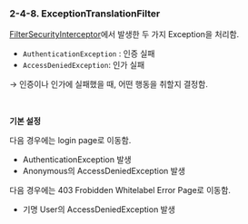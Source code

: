 ### 2-4-8. ExceptionTranslationFilter

[FilterSecurityInterceptor](https://github.com/gimhanul/TIL/blob/master/Spring/Security/Filter/FilterSecurityInterceptor.md)에서 발생한 두 가지 Exception을 처리함.

- `AuthenticationException` : 인증 실패
- `AccessDeniedException`: 인가 실패

→ 인증이나 인가에 실패했을 때, 어떤 행동을 취할지 결정함.

<br>

**기본 설정**

다음 경우에는 login page로 이동함.
- AuthenticationException 발생
- Anonymous의 AccessDeniedException 발생

다음 경우에는 403 Frobidden Whitelabel Error Page로 이동함.
- 기명 User의 AccessDeniedException 발생